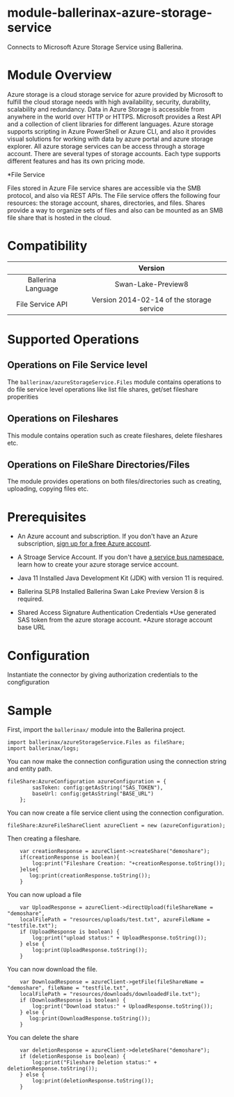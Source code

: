 # module-ballerinax-azure-storage-service
Connects to Microsoft Azure Storage Service using Ballerina.

# Module Overview
Azure storage is a cloud storage service for azure provided by Microsoft to fulfill the cloud storage needs with high availability, security, durability, scalability and redundancy. Data in Azure Storage is accessible from anywhere in the world over HTTP or HTTPS. Microsoft provides a Rest API and a collection of client libraries for different languages. Azure storage supports scripting in Azure PowerShell or Azure CLI, and also it provides visual solutions for working with data  by azure portal and azure storage explorer. All azure storage services can be access through a storage account. There are several types of storage accounts. Each type supports different features and has its own pricing mode.

*File Service

Files stored in Azure File service shares are accessible via the SMB protocol, and also via REST APIs. The File service offers the following four resources: the storage account, shares, directories, and files. Shares provide a way to organize sets of files and also can be mounted as an SMB file share that is hosted in the cloud.

# Compatibility
|                     |    Version                                  |
|:-------------------:|:-------------------------------------------:|
| Ballerina Language  | Swan-Lake-Preview8                          |
| File Service  API   | Version 2014-02-14 of the storage service  |

# Supported Operations

## Operations on File Service level
The `ballerinax/azureStorageService.Files` module contains operations to do file service level operations like list file shares, get/set fileshare properities

## Operations on Fileshares
This module contains operation such as create fileshares, delete fileshares etc. 

## Operations on FileShare Directories/Files
The module provides operations on both files/directories such as creating, uploading, copying files etc.

# Prerequisites

* An Azure account and subscription.
If you don't have an Azure subscription, [sign up for a free Azure account](https://azure.microsoft.com/free/).

* A Stroage Service Account.
If you don't have [a service bus namespace](https://docs.microsoft.com/en-us/azure/storage/common/storage-account-create?tabs=azure-portal), 
  learn how to create your azure storage service account.

* Java 11 Installed
Java Development Kit (JDK) with version 11 is required.

* Ballerina SLP8 Installed
Ballerina Swan Lake Preview Version 8 is required.

* Shared Access Signature Authentication Credentials
    *Use generated SAS token from the azure storage account. 
    *Azure storage account base URL

# Configuration
Instantiate the connector by giving authorization credentials to the congfiguration

# Sample
First, import the `ballerinax/` module into the Ballerina project.
```ballerina
import ballerinax/azureStorageService.Files as fileShare;
import ballerinax/logs;
```

You can now make the connection configuration using the connection string and entity path.
```ballerina
fileShare:AzureConfiguration azureConfiguration = {
        sasToken: config:getAsString("SAS_TOKEN"),
        baseUrl: config:getAsString("BASE_URL")
    };
```

You can now create a file service client using the connection configuration.
```ballerina
fileShare:AzureFileShareClient azureClient = new (azureConfiguration);
```
Then creating a fileshare.
```ballerina
    var creationResponse = azureClient->createShare("demoshare");
    if(creationResponse is boolean){
        log:print("Fileshare Creation: "+creationResponse.toString());
    }else{
       log:print(creationResponse.toString()); 
    }
```

You can now upload a file
```ballerina
    var UploadResponse = azureClient->directUpload(fileShareName = "demoshare", 
    localFilePath = "resources/uploads/test.txt", azureFileName = "testfile.txt");
    if (UploadResponse is boolean) {
        log:print("upload status:" + UploadResponse.toString());
    } else {
        log:print(UploadResponse.toString()); 
    }
```

You can now download the file.
```ballerina
    var DownloadResponse = azureClient->getFile(fileShareName = "demoshare", fileName = "testfile.txt",
    localFilePath = "resources/downloads/downloadedFile.txt");
    if (DownloadResponse is boolean) {
        log:print("Download status:" + UploadResponse.toString());
    } else {
       log:print(DownloadResponse.toString());
    }
```

You can delete the share
```ballerina
    var deletionResponse = azureClient->deleteShare("demoshare");
    if (deletionResponse is boolean) {
        log:print("Fileshare Deletion status:" + deletionResponse.toString());
    } else {
        log:print(deletionResponse.toString()); 
    }
```
